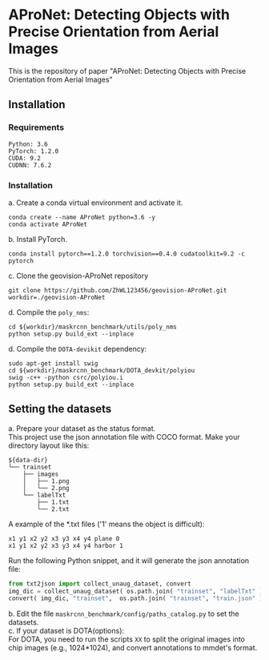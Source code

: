 # AProNet: Detecting Objects with Precise Orientation from Aerial Images
This is the repository of paper "AProNet: Detecting Objects with Precise Orientation from Aerial Images"
## Installation
### Requirements
```
Python: 3.6  
PyTorch: 1.2.0
CUDA: 9.2    
CUDNN: 7.6.2  
```
### Installation
a. Create a conda virtual environment and activate it. 
```
conda create --name AProNet python=3.6 -y  
conda activate AProNet  
```
b. Install PyTorch. 
```
conda install pytorch==1.2.0 torchvision==0.4.0 cudatoolkit=9.2 -c pytorch
```
c. Clone the geovision-AProNet repository
```
git clone https://github.com/ZhWL123456/geovision-AProNet.git
workdir=./geovision-AProNet
```
d. Compile the `poly_nms`:    
```
cd ${workdir}/maskrcnn_benchmark/utils/poly_nms  
python setup.py build_ext --inplace  
```
d. Compile the `DOTA-devikit` dependency:   
```
sudo apt-get install swig  
cd ${workdir}/maskrcnn_benchmark/DOTA_devkit/polyiou  
swig -c++ -python csrc/polyiou.i  
python setup.py build_ext --inplace  
```
## Setting the datasets
a. Prepare your dataset as the status format.   
This project use the json annotation file with COCO format.
Make your directory layout like this:
```
${data-dir}
└── trainset
    ├── images
    │   ├── 1.png
    │   └── 2.png
    └── labelTxt
        ├── 1.txt
        └── 2.txt
```
A example of the \*.txt files ('1' means the object is difficult):
```
x1 y1 x2 y2 x3 y3 x4 y4 plane 0
x1 y1 x2 y2 x3 y3 x4 y4 harbor 1
```
Run the following Python snippet, and it will generate the json annotation file:
```python
from txt2json import collect_unaug_dataset, convert
img_dic = collect_unaug_dataset( os.path.join( "trainset", "labelTxt" ) )
convert( img_dic, "trainset",  os.path.join( "trainset", "train.json" ) )
```
b. Edit the file `maskrcnn_benchmark/config/paths_catalog.py` to set the datasets.  
c. If your dataset is DOTA(options):  
For DOTA, you need to run the scripts  `XX` to split the original images into chip images (e.g., 1024*1024), and convert annotations to mmdet's format.
